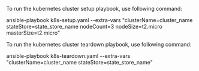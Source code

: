 To run the kubernetes cluster setup playbook, use following command:

ansible-playbook k8s-setup.yaml --extra-vars "clusterName=cluster_name stateStore=state_store_name nodeCount=3 nodeSize=t2.micro masterSize=t2.micro"


To run the kubernetes cluster teardown playbook, use following command:

ansible-playbook k8s-teardown.yaml --extra-vars "clusterName=cluster_name  stateStore=state_store_name"